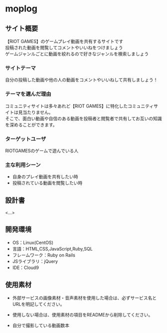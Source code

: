 # moplog

## サイト概要
【RIOT GAMES】のゲームプレイ動画を共有するサイトです<br>
投稿された動画を閲覧してコメントやいいねをつけましょう<br>
ゲームジャンルごとに動画を絞れるので好きなジャンルを検索しましょう
### サイトテーマ
自分の投稿した動画や他の人の動画をコメントやいいねして共有しましょう！

### テーマを選んだ理由
コミュニティサイトは多々あれど【RIOT GAMES】に特化したコミュニティサイトは見当たりません。<br>
そこで、面白い動画や自信のある動画を投稿者と閲覧者で共有してお互いの知識を深めることができます。

### ターゲットユーザ
RIOTGAMESのゲームで遊んでいる人

### 主な利用シーン
- 自身のプレイ動画を共有したい時
- 投稿されている動画を閲覧したい時

## 設計書
<...>

## 開発環境
- OS：Linux(CentOS)
- 言語：HTML,CSS,JavaScript,Ruby,SQL
- フレームワーク：Ruby on Rails
- JSライブラリ：jQuery
- IDE：Cloud9

## 使用素材
- 外部サービスの画像素材・音声素材を使用した場合は、必ずサービス名とURLを明記してください。
- 使用しない場合は、使用素材の項目をREADMEから削除してください。

- 自分で撮影している動画数本
